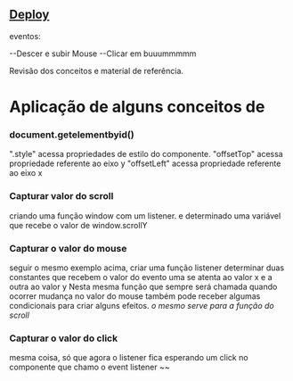 
 <h2><a href="https://htmlpreview.github.io/?https://github.com/opvs55/HTML-JS-/blob/main/Style%20%26%26%20event%20listener/index.html">Deploy</a></h2>


eventos:

--Descer e subir Mouse
--Clicar em buuummmmm



Revisão dos conceitos e material de referência.



<h1>Aplicação de alguns conceitos de</h2>
<h3>document.getelementbyid()</h2>
".style" acessa propriedades de estilo do componente.
"offsetTop" acessa propriedade referente ao eixo y
"offsetLeft" acessa propriedade referente ao eixo x 



<h3>Capturar valor do scroll</h3>

criando uma função window com um listener.
e determinado uma variável que recebe o valor de window.scrollY


<h3>Capturar o valor do mouse</h3>

seguir o mesmo exemplo acima, criar uma função listener
determinar duas constantes que recebem o valor do evento
uma se atenta ao valor x e a outra ao valor y
Nesta mesma função que sempre será chamada quando ocorrer mudança no valor do mouse
também pode receber algumas condicionais para criar alguns efeitos. *o mesmo serve para a função do scroll*

<h3>Capturar o valor do click</h3>

mesma coisa, só que agora o listener fica esperando um click no componente que chamo o event listener ~~
